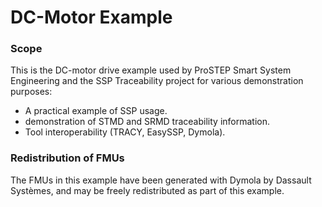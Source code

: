 # DC-Motor Example

### Scope
This is the DC-motor drive example used by ProSTEP Smart System Engineering and the SSP Traceability project
for various demonstration purposes:
- A practical example of SSP usage.
- demonstration of STMD and SRMD traceability information.
- Tool interoperability (TRACY, EasySSP, Dymola).

### Redistribution of FMUs
The FMUs in this example have been generated with Dymola by Dassault Systèmes, and may be freely redistributed
as part of this example.

